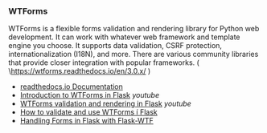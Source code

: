 ### WTForms
WTForms is a flexible forms validation and rendering library for Python web development. It can work with whatever web framework and template engine you choose. It supports data validation, CSRF protection, internationalization (I18N), and more. There are various community libraries that provide closer integration with popular frameworks.
\( \https://wtforms.readthedocs.io/en/3.0.x/ \)

- [readthedocs.io Documentation](https://wtforms.readthedocs.io/en/3.0.x/)
- [Introduction to WTForms in Flask](https://www.youtube.com/watch?v=vzaXBm-ZVOQ) _youtube_
- [WTForms validation and rendering in Flask](https://www.youtube.com/watch?v=j5IQI4aW9ZU)  _youtube_
- [How to validate and use WTForms í Flask](https://www.digitalocean.com/community/tutorials/how-to-use-and-validate-web-forms-with-flask-wtf)
- [Handling Forms in Flask with Flask-WTF](https://hackersandslackers.com/flask-wtforms-forms/)

